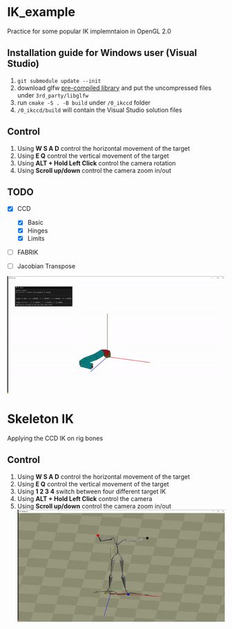 # IK_example

Practice for some popular IK implemntaion in OpenGL 2.0 

## Installation guide for Windows user (Visual Studio)
1. `git submodule update --init`
2. download glfw [pre-compiled library](https://www.glfw.org/download) and put the uncompressed files under `3rd_party/libglfw`
3. run `cmake -S . -B build` under `/0_ikccd` folder
4. `/0_ikccd/build` will contain the Visual Studio solution files

## Control
1. Using **W S A D** control the horizontal movement of the target 
2. Using **E Q** control the vertical movement of the target
3. Using **ALT + Hold Left Click** control the camera rotation
4. Using **Scroll up/down** control the camera zoom in/out

## TODO
- [x] CCD
    - [x] Basic
    - [x] Hinges
    - [x] Limits
- [ ] FABRIK
- [ ] Jacobian Transpose


![title](thumbnail.gif)

# Skeleton IK
Applying the CCD IK on rig bones 
## Control
1. Using **W S A D** control the horizontal movement of the target 
2. Using **E Q** control the vertical movement of the target
3. Using **1 2 3 4** switch between four different target IK
4. Using **ALT + Hold Left Click** control the camera
5. Using **Scroll up/down** control the camera zoom in/out
![title](ik_skeleton.gif)

